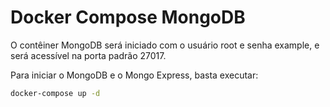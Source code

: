 # Docker Compose MongoDB
O contêiner MongoDB será iniciado com o usuário root e senha example, e será acessível na porta padrão 27017.

Para iniciar o MongoDB e o Mongo Express, basta executar:
`````bash
docker-compose up -d
